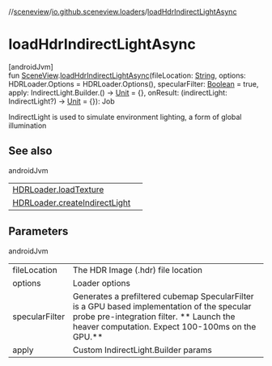 //[sceneview](../../index.md)/[io.github.sceneview.loaders](index.md)/[loadHdrIndirectLightAsync](load-hdr-indirect-light-async.md)

# loadHdrIndirectLightAsync

[androidJvm]\
fun [SceneView](../io.github.sceneview/-scene-view/index.md).[loadHdrIndirectLightAsync](load-hdr-indirect-light-async.md)(fileLocation: [String](https://kotlinlang.org/api/latest/jvm/stdlib/kotlin/-string/index.html), options: HDRLoader.Options = HDRLoader.Options(), specularFilter: [Boolean](https://kotlinlang.org/api/latest/jvm/stdlib/kotlin/-boolean/index.html) = true, apply: IndirectLight.Builder.() -&gt; [Unit](https://kotlinlang.org/api/latest/jvm/stdlib/kotlin/-unit/index.html) = {}, onResult: (indirectLight: IndirectLight?) -&gt; [Unit](https://kotlinlang.org/api/latest/jvm/stdlib/kotlin/-unit/index.html) = {}): Job

IndirectLight is used to simulate environment lighting, a form of global illumination

## See also

androidJvm

| | |
|---|---|
| [HDRLoader.loadTexture](load-texture.md) |  |
| [HDRLoader.createIndirectLight](create-indirect-light.md) |  |

## Parameters

androidJvm

| | |
|---|---|
| fileLocation | The HDR Image (.hdr) file location |
| options | Loader options |
| specularFilter | Generates a prefiltered cubemap SpecularFilter is a GPU based implementation of the specular probe pre-integration filter. ** Launch the heaver computation. Expect 100-100ms on the GPU.** |
| apply | Custom IndirectLight.Builder params |
